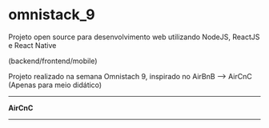 # omnistack_9
Projeto open source para desenvolvimento web utilizando NodeJS, ReactJS e React Native

(backend/frontend/mobile)

Projeto realizado na semana Omnistach 9, inspirado no AirBnB --> AirCnC (Apenas para meio didático)
***
**AirCnC**
***

